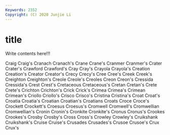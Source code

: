 ```yaml
---
Keywords: 2352
Copyright: (C) 2020 Junjie Li
---
```


# title

Write contents here!!!
 
Craig 
Craig's 
Cranach 
Cranach's 
Crane 
Crane's 
Cranmer 
Cranmer's 
Crater
Crater's 
Crawford 
Crawford's 
Cray 
Cray's 
Crayola 
Crayola's 
Creation 
Creation's 
Creator
Creator's 
Crecy 
Crecy's 
Cree 
Cree's 
Creek 
Creek's 
Creighton 
Creighton's 
Creole
Creole's 
Creoles 
Creon 
Creon's 
Cressida 
Cressida's 
Crest 
Crest's 
Cretaceous 
Cretaceous's
Cretan 
Cretan's 
Crete 
Crete's 
Crichton 
Crichton's 
Crick 
Crick's 
Crimea 
Crimea's
Crimean 
Crimean's 
Criollo 
Criollo's 
Crisco 
Crisco's 
Cristina 
Cristina's 
Croat 
Croat's
Croatia 
Croatia's 
Croatian 
Croatian's 
Croatians 
Croats 
Croce 
Croce's 
Crockett 
Crockett's
Croesus 
Croesus's 
Cromwell 
Cromwell's 
Cromwellian 
Cromwellian's 
Cronin 
Cronin's 
Cronkite 
Cronkite's
Cronus 
Cronus's 
Crookes 
Crookes's 
Crosby 
Crosby's 
Cross 
Cross's 
Crowley 
Crowley's
Cruikshank 
Cruikshank's 
Cruise 
Cruise's 
Crusades 
Crusades's 
Crusoe 
Crusoe's 
Crux 
Crux's
